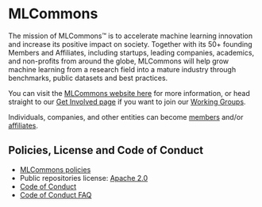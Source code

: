 # MLCommons

The mission of MLCommons™ is to accelerate machine learning innovation and increase its positive impact on society. Together with its 50+ founding Members and Affiliates, including startups, leading companies, academics, and non-profits from around the globe, MLCommons will help grow machine learning from a research field into a mature industry through benchmarks, public datasets and best practices.

You can visit the [MLCommons website here](https://mlcommons.org/) for more information, or head straight to our [Get Involved page](https://mlcommons.org/en/get-involved/) if you want to join our [Working Groups](https://mlcommons.org/en/groups/).

Individuals, companies, and other entities can become [members](https://mlcommons.org/en/get-involved/#become-a-member) and/or [affiliates](https://mlcommons.org/en/get-involved/#become-an-affiliate).

## Policies, License and Code of Conduct
 - [MLCommons policies](https://mlcommons.org/en/policies/)
 - Public repositories license: [Apache 2.0](https://drive.google.com/file/d/1hJWVQn7CBsiJoWVt1j7C4LwwZH2-fl6k/view?usp=sharing)
 - [Code of Conduct](https://drive.google.com/file/d/17aLf-Eog4e-WSUyo8uqQgln0IgkLIYbT/view?usp=sharing)
 - [Code of Conduct FAQ](https://drive.google.com/file/d/1kfi8V_CwidryBaF0uR_cI1a1MImxL7BG/view?usp=sharing)
